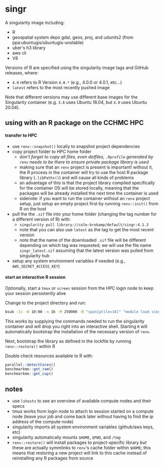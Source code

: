 # singr

A singularity image including:

- R
- geospatial system deps gdal, geos, proj, and udunits2 (from ppa:ubuntugis/ubuntugis-unstable)
- uber's h3 library
- aws cli
- V8

Versions of R are specified using the singularity image tags and GitHub releases, where:

- `4.0` refers to R Version `4.0.*` (e.g., 4.0.0 or 4.0.1, etc...)
- `latest` refers to the most recently pushed image

Note that different versions may use different base images for the Singularity container (e.g. `3.6` uses Ubuntu 18.04, but `4.0` uses Ubuntu 20.04).

## using with an R package on the CCHMC HPC

#### transfer to HPC

- use `renv::snapshot()` locally to snapshot project dependencies
- copy project folder to HPC home folder
    - *don't forget to copy all files, even dotfiles, `.Rprofile` generated by `renv` needs to be there to ensure private package library is used*
    - making sure that an `renv` project is present is important! without it, the R process in the container will try to use the host R package library (`.libPaths()`) and will cause all kinds of problems
    - an advantage of this is that the project library compiled specifically for the container OS will be stored locally, meaning that the packages will be already installed the next time the container is used
    - sidenote: if you want to run the container without an `renv` project setup, just setup an empty project first by running `renv::init()` from R on the host
- pull the the `.sif` file into your home folder (changing the tag number for a different version of R) with:
    - `singularity pull library://cole-brokamp/default/singr:4.1.3`
    - note that you can also use `latest` as the tag to get the most recent version
    - note that the name of the downloaded `.sif` file will be different depending on which tag was requested; we will use the file name `singr_latest.sif` assuming that the latest version was pulled from singularity hub
- setup any system environment variables if needed (e.g., `AWS_SECRET_ACCESS_KEY`)

#### start an interactive R session

Optionally, start a `tmux` or `screen` session from the HPC login node to keep your session persistently alive

Change to the project directory and run:

```sh
bsub -Is -W 10:00 -n 16 -M 250000 -R "span[ptile=16]" "module load singularity; singularity run ~/singr_latest.sif"
```

This works by supplying the commands needed to run the singularity container and will drop you right into an interactive shell. Starting `R` will automatically bootstrap the installation of the necessary version of `renv`.

Next, bootstrap the library as defined in the lockfile by running `renv::restore()` within R

Double check resources available to R with:

```R
parallel::detectCores()
benchmarkme::get_ram()
benchmarkme::get_cup()
```

## notes 
- use `lshosts` to see an overview of available compute nodes and their specs
- tmux works from login node to attach to session started on a compute node (leave your job and come back later without having to find the ip address of the compute node)
- singularity imports all system environment variables (github/aws keys, etc)
- singularity automatically mounts `$HOME`, `$PWD`, and `/tmp`
- `renv::restore()` will install packages to project-specific library *but* these are actually symmlinks to `renv`'s cache folder within `$HOME`; this means that restoring a new project will link to this cache instead of reinstalling any R packages from source


